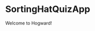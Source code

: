 # SortingHatQuizApp
Welcome to Hogward! <img src="http://i.imgur.com/zVuELlL.jpg" width="10" height="10">
